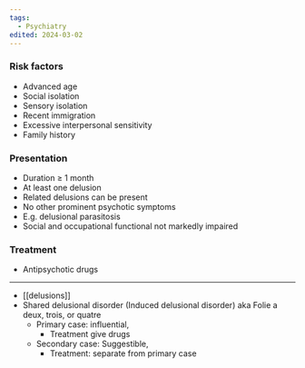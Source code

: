 ```yaml
---
tags:
  - Psychiatry
edited: 2024-03-02
---
```

### Risk factors
- Advanced age
- Social isolation
- Sensory isolation
- Recent immigration
- Excessive interpersonal sensitivity 
- Family history

### Presentation
- Duration ≥ 1 month
- At least one delusion
- Related delusions can be present
- No other prominent psychotic symptoms
- E.g. delusional parasitosis 
- Social and occupational functional not markedly impaired



### Treatment
- Antipsychotic drugs 

---
- [[delusions]] 
- Shared delusional disorder (Induced delusional disorder) aka Folie a deux, trois, or quatre  
	- Primary case: influential, 
		- Treatment give drugs
	- Secondary case: Suggestible, 
		- Treatment: separate from primary case 